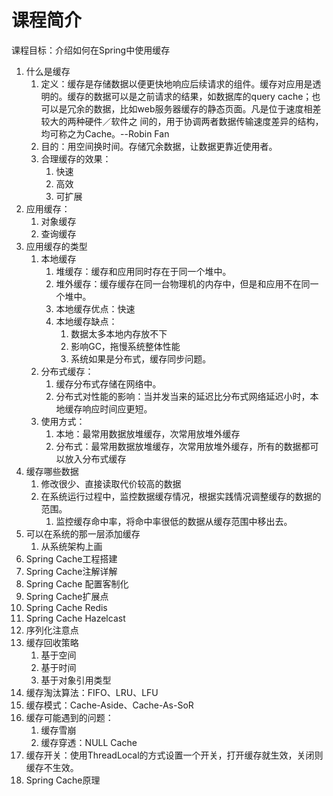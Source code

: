 # 课程简介

课程目标：介绍如何在Spring中使用缓存

1. 什么是缓存
   1. 定义：缓存是存储数据以便更快地响应后续请求的组件。缓存对应用是透明的。缓存的数据可以是之前请求的结果，如数据库的query cache；也可以是冗余的数据，比如web服务器缓存的静态页面。凡是位于速度相差较大的两种硬件／软件之
      间的，用于协调两者数据传输速度差异的结构，均可称之为Cache。--Robin Fan
   2. 目的：用空间换时间。存储冗余数据，让数据更靠近使用者。
   3. 合理缓存的效果：
      1. 快速
      2. 高效
      3. 可扩展
2. 应用缓存：
   1. 对象缓存
   2. 查询缓存
3. 应用缓存的类型
   1. 本地缓存
      1. 堆缓存：缓存和应用同时存在于同一个堆中。
      2. 堆外缓存：缓存缓存在同一台物理机的内存中，但是和应用不在同一个堆中。
      3. 本地缓存优点：快速
      4. 本地缓存缺点：
         1. 数据太多本地内存放不下
         2. 影响GC，拖慢系统整体性能
         3. 系统如果是分布式，缓存同步问题。
   2. 分布式缓存：
      1. 缓存分布式存储在网络中。
      2. 分布式对性能的影响：当并发当来的延迟比分布式网络延迟小时，本地缓存响应时间应更短。
   3. 使用方式：
      1. 本地：最常用数据放堆缓存，次常用放堆外缓存
      2. 分布式：最常用数据放堆缓存，次常用放堆外缓存，所有的数据都可以放入分布式缓存
4. 缓存哪些数据
   1. 修改很少、直接读取代价较高的数据
   2. 在系统运行过程中，监控数据缓存情况，根据实践情况调整缓存的数据的范围。
      1. 监控缓存命中率，将命中率很低的数据从缓存范围中移出去。
5. 可以在系统的那一层添加缓存
   1. 从系统架构上画
6. Spring Cache工程搭建
7. Spring Cache注解详解
8. Spring Cache 配置客制化
9. Spring Cache扩展点
10. Spring Cache Redis
11. Spring Cache Hazelcast
12. 序列化注意点
13. 缓存回收策略
    1. 基于空间
    2. 基于时间
    3. 基于对象引用类型
14. 缓存淘汰算法：FIFO、LRU、LFU
15. 缓存模式：Cache-Aside、Cache-As-SoR
16. 缓存可能遇到的问题：
    1. 缓存雪崩
    2. 缓存穿透：NULL Cache
17. 缓存开关：使用ThreadLocal的方式设置一个开关，打开缓存就生效，关闭则缓存不生效。
18. Spring Cache原理



